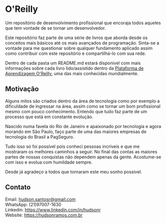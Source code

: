 # O'Reilly

Um repositório de desenvolvimento profissional que encoraja todos aqueles que tem vontade de se tornar um desenvolvedor.

Este repositório faz parte de uma série de livros que aborda desde os conceitos mais básicos até os mais avançados de programação. Sinta-se a vontade para me questionar sobre qualquer fundamento aplicado assim como contribuir com este repositório e compartilhá-lo com sua rede.

Dentro de cada pasta um README.md estará disponível com mais informações sobre cada livro lido/assistido dentro da [Plataforma de Aprendizagem O'Reilly](https://www.oreilly.com/), uma das mais conhecidas mundialmente.


## Motivação

Alguns mitos são criados dentro da área de tecnologia como por exemplo a dificuldade de ingressar na área, assim como se tornar um bom profissional mesmo com pouco conhecimento. Entendo que tudo faz parte de um processo que está em constante evolução.

Nascido numa favela do Rio de Janeiro e apaixonado por tecnologia e agora morando em São Paulo, faço parte de uma das maiores empresas de tecnologia do Brasil a PagSeguro.

Tudo isso só foi possível pois conheci pessoas incríveis e que me mostraram os melhores caminhos a seguir. No final das contas as maiores partes de nossas conquistas não dependem apenas da gente. Acostume-se com isso e evolua com humildade sempre.

Desde já agradeço a todos que tornaram este meu sonho possível.


## Contato

Email: hudson.santosr@gmail.com  
WhatsApp: (21)97007-1630  
Linkedin: https://www.linkedin.com/in/hudsonr  
Website: https://hudsonramos.com.br  
